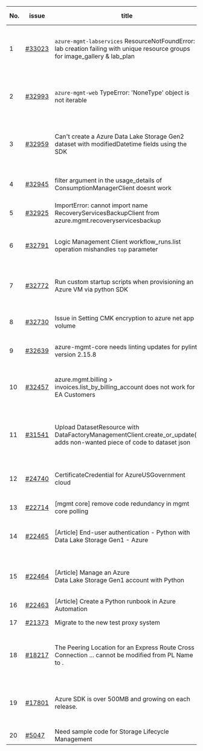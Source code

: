 | No. | issue | title | labels | assignees | bot advice | created date |
| ------ | ------ | ------ | ------ | ------ | ------ | :-----: |
|1|[#33023](https://github.com/Azure/azure-sdk-for-python/issues/33023)|`azure-mgmt-labservices` ResourceNotFoundError: lab creation failing with unique resource groups for image_gallery & lab_plan|question, Service Attention, Mgmt, customer-reported, Lab Services, needs-team-attention|msyyc||2023-11-07|
|2|[#32993](https://github.com/Azure/azure-sdk-for-python/issues/32993)|`azure-mgmt-web` TypeError: 'NoneType' object is not iterable|question, Service Attention, Mgmt, customer-reported, Web Apps, needs-team-attention|msyyc||2023-11-06|
|3|[#32959](https://github.com/Azure/azure-sdk-for-python/issues/32959)|Can't create a Azure Data Lake Storage Gen2 dataset with modifiedDatetime fields using the SDK|question, Data Factory, Service Attention, Mgmt, customer-reported, needs-author-feedback|msyyc||2023-11-04|
|4|[#32945](https://github.com/Azure/azure-sdk-for-python/issues/32945)|filter argument in the usage_details of ConsumptionManagerClient doesnt work |question, ARM, Mgmt, customer-reported, needs-team-attention|msyyc||2023-11-03|
|5|[#32925](https://github.com/Azure/azure-sdk-for-python/issues/32925)|ImportError: cannot import name RecoveryServicesBackupClient from azure.mgmt.recoveryservicesbackup|question, Mgmt, customer-reported|msyyc||2023-11-02|
|6|[#32791](https://github.com/Azure/azure-sdk-for-python/issues/32791)|Logic Management Client workflow_runs.list operation mishandles `top` parameter|question, Logic App, Mgmt, customer-reported, issue-addressed|msyyc||2023-10-27|
|7|[#32772](https://github.com/Azure/azure-sdk-for-python/issues/32772)|Run custom startup scripts when provisioning an Azure VM via python SDK|question, Compute - VM, Mgmt, customer-reported, needs-team-attention|msyyc|no reply > 7|2023-10-26|
|8|[#32730](https://github.com/Azure/azure-sdk-for-python/issues/32730)|Issue in Setting CMK encryption to azure net app volume|question, Client, Mgmt, customer-reported, issue-addressed|msyyc||2023-10-25|
|9|[#32639](https://github.com/Azure/azure-sdk-for-python/issues/32639)|azure-mgmt-core needs linting updates for pylint version 2.15.8|Mgmt, Azure.Mgmt.Core, pylint|msyyc|new issue|2023-10-22|
|10|[#32457](https://github.com/Azure/azure-sdk-for-python/issues/32457)|azure.mgmt.billing > invoices.list_by_billing_account does not work for EA Customers|question, Billing, Mgmt, customer-reported, no-recent-activity, needs-author-feedback|msyyc||2023-10-12|
|11|[#31541](https://github.com/Azure/azure-sdk-for-python/issues/31541)|Upload DatasetResource with DataFactoryManagementClient.create_or_update() adds non-wanted piece of code to dataset json|question, Data Factory, Service Attention, Mgmt, customer-reported, needs-team-attention|msyyc|no reply > 7|2023-08-09|
|12|[#24740](https://github.com/Azure/azure-sdk-for-python/issues/24740)|CertificateCredential for AzureUSGovernment cloud|feature-request, Operations Management, Mgmt, needs-team-attention|msyyc, BigCat20196|new comment|2022-06-07|
|13|[#22714](https://github.com/Azure/azure-sdk-for-python/issues/22714)|[mgmt core] remove code redundancy in mgmt core polling|Mgmt, Azure.Mgmt.Core|msyyc|new issue|2022-01-21|
|14|[#22465](https://github.com/Azure/azure-sdk-for-python/issues/22465)|[Article] End-user authentication - Python with Data Lake Storage Gen1 - Azure|Storage, Docs, Client, Mgmt, Data Lake Storage Gen1, Resources|tasherif-msft, msyyc|no reply > 7|2022-01-12|
|15|[#22464](https://github.com/Azure/azure-sdk-for-python/issues/22464)|[Article] Manage an Azure Data Lake Storage Gen1 account with Python|Storage, Docs, Client, Mgmt, Data Lake Storage Gen1, Resources|tasherif-msft, msyyc|no reply > 7|2022-01-12|
|16|[#22463](https://github.com/Azure/azure-sdk-for-python/issues/22463)|[Article] Create a Python runbook in Azure Automation|Docs, Compute, Mgmt, Resources|msyyc|no reply > 7|2022-01-12|
|17|[#21373](https://github.com/Azure/azure-sdk-for-python/issues/21373)|Migrate to the new test proxy system|Mgmt, Epic, MQ|msyyc|no reply > 7|2021-10-22|
|18|[#18217](https://github.com/Azure/azure-sdk-for-python/issues/18217)|The Peering Location for an Express Route Cross Connection ... cannot be modified from PL Name to .|bug, Network - ExpressRoute, Service Attention, Mgmt, customer-reported, needs-team-attention|msyyc|new comment|2021-04-22|
|19|[#17801](https://github.com/Azure/azure-sdk-for-python/issues/17801)|Azure SDK is over 500MB and growing on each release.|question, Network, Service Attention, Mgmt, customer-reported, needs-team-attention|lmazuel, iscai-msft, msyyc|new comment|2021-04-05|
|20|[#5047](https://github.com/Azure/azure-sdk-for-python/issues/5047)|Need sample code for Storage Lifecycle Management|Docs, Mgmt|msyyc|new comment|2019-05-02|
